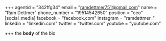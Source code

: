 +++
agentid = "342ffg34"
email = "ramdettmer751@gmail.com"
name = "Ram Dettmer"
phone_number = "19514542650"
position = "ceo"
[social_media]
facebook = "facebook.com"
instagram = "ramdettmer_"
linkedin = "linkedin.com"
twitter = "twitter.com"
youtube = "youtube.com"

+++
the **body** of the bio